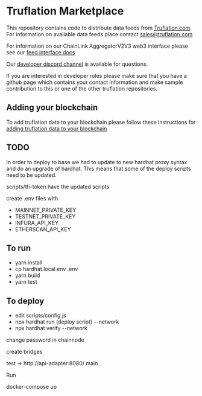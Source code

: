 # Truflation Marketplace

This repository	contains code to distribute data feeds from
[Truflation.com](https://truflation.com).  For information on
available data feeds place contact sales@truflation.com

For information on our ChainLink AggregatorV2V3 web3 interface please see our [feed interface docs](docs/feed-interface.md)

Our [developer discord
 channel](https://discord.com/channels/945776468452069426/1100899379881181275)
is available for questions.

If you are interested in developer roles please make sure that you
have a github page which contains your contact information and make
sample contribution to this or one of the other truflation
repositories.

Adding your blockchain
----------------------

To add truflation data to your blockchain please follow these instructions for [adding truflation data to your blockchain](docs/new-blockchain-howto.md)

TODO
----

In order to deploy to base we had to update to new hardhat proxy
syntax and do an upgrade of hardhat.  This means that some of the
deploy scripts need to be updated.

scripts/tfi-token have the updated scripts

create .env files with

* MAINNET_PRIVATE_KEY
* TESTNET_PRIVATE_KEY
* INFURA_API_KEY
* ETHERSCAN_API_KEY

To run
------
* yarn install
* cp hardhat.local.env .env
* yarn build
* yarn test


To deploy
---------

* edit scripts/config.js
* npx hardhat run (deploy script) --network <network>
* npx hardhat verify --network <network> <contract address> <constructor parameters>


change password in chainnode

create bridges

test -> http://api-adapter:8080/
main

Run

docker-compose up
